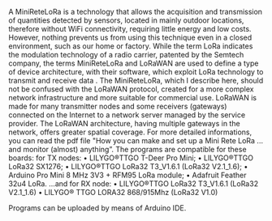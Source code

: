 A MiniReteLoRa is a technology that allows the acquisition and transmission of quantities detected by sensors, located in mainly outdoor locations, therefore without WiFi connectivity, requiring little energy and low costs. However, nothing prevents us from using this technique even in a closed environment, such as our home or factory.
While the term LoRa indicates the modulation technology of a radio carrier, patented by the Semtech company, the terms MiniReteLoRa and LoRaWAN are used to define a type of device architecture, with their software, which exploit LoRa technology to transmit and receive data .
The MiniReteLoRa, which I describe here, should not be confused with the LoRaWAN protocol, created for a more complex network infrastructure and more suitable for commercial use. LoRaWAN is made for many transmitter nodes and some receivers (gateways) connected on the Internet to a network server managed by the service provider. The LoRaWAN architecture, having multiple gateways in the network, offers greater spatial coverage. 
For more detailed informations, you can read the pdf file "How you can make and set up a Mini Rete LoRa ... and monitor (almost) anything”.
The programs are compatible for these boards: for TX nodes: 
•	LILYGO®TTGO T-Deer Pro Mini; 
•	LILYGO®TTGO LoRa32 SX1276; 
•	LILYGO®TTGO LoRa32 T3_V1.6.1 (LoRa32 V2.1_1.6); 
•	Arduino Pro Mini 8 MHz 3V3 + RFM95 LoRa module; 
•	Adafruit Feather 32u4 LoRa.
…and for RX node:
•	LILYGO®TTGO LoRa32 T3_V1.6.1 (LoRa32 V2.1_1.6)
•	LILYGO® TTGO LORA32 868/915Mhz (LoRa32 V1.0)

Programs can be uploaded by means of Arduino IDE.

